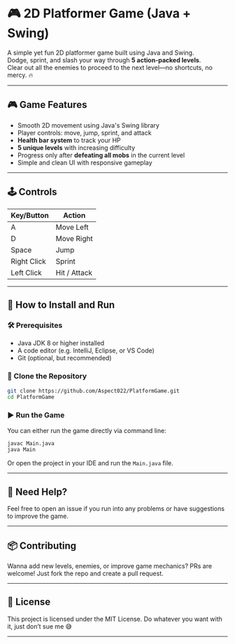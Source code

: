 # 🎮 2D Platformer Game (Java + Swing)

A simple yet fun 2D platformer game built using Java and Swing.  
Dodge, sprint, and slash your way through **5 action-packed levels**.  
Clear out all the enemies to proceed to the next level—no shortcuts, no mercy. 🔥

---

## 🎮 Game Features

- Smooth 2D movement using Java's Swing library
- Player controls: move, jump, sprint, and attack
- **Health bar system** to track your HP
- **5 unique levels** with increasing difficulty
- Progress only after **defeating all mobs** in the current level
- Simple and clean UI with responsive gameplay

---

## 🕹️ Controls

| Key/Button   | Action       |
|--------------|--------------|
| A            | Move Left    |
| D            | Move Right   |
| Space        | Jump         |
| Right Click  | Sprint       |
| Left Click   | Hit / Attack |

---

## 🚀 How to Install and Run

### 🛠️ Prerequisites

- Java JDK 8 or higher installed
- A code editor (e.g. IntelliJ, Eclipse, or VS Code)
- Git (optional, but recommended)

### 🔄 Clone the Repository

```bash
git clone https://github.com/Aspect022/PlatformGame.git
cd PlatformGame
```

### ▶️ Run the Game

You can either run the game directly via command line:

```bash
javac Main.java
java Main
```

Or open the project in your IDE and run the `Main.java` file.

---

## 💬 Need Help?

Feel free to open an issue if you run into any problems or have suggestions to improve the game.

---

## 📦 Contributing

Wanna add new levels, enemies, or improve game mechanics? PRs are welcome! Just fork the repo and create a pull request.

---

## 📜 License

This project is licensed under the MIT License. Do whatever you want with it, just don’t sue me 😅

---

